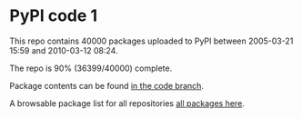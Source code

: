 # PyPI code 1

This repo contains 40000 packages uploaded to PyPI between 
2005-03-21 15:59 and 2010-03-12 08:24.

The repo is 90% (36399/40000) complete.

Package contents can be found [in the code branch](https://github.com/pypi-data/pypi-mirror-1/tree/code/packages).

A browsable package list for all repositories [all packages here](https://pypi-data.github.io/website/repositories/pypi-mirror-1).


